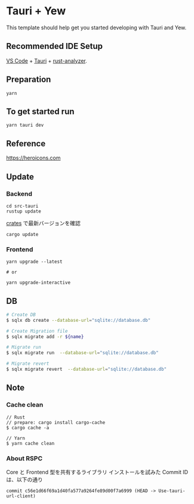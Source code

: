 # Tauri + Yew

This template should help get you started developing with Tauri and Yew.

## Recommended IDE Setup

[VS Code](https://code.visualstudio.com/) + [Tauri](https://marketplace.visualstudio.com/items?itemName=tauri-apps.tauri-vscode) + [rust-analyzer](https://marketplace.visualstudio.com/items?itemName=rust-lang.rust-analyzer).

## Preparation

```text
yarn
```

## To get started run

```text
yarn tauri dev
```

## Reference

<https://heroicons.com>

## Update

### Backend

```text
cd src-tauri
rustup update
```

[crates](https://crates.io) で最新バージョンを確認

```test
cargo update
```

### Frontend

```test
yarn upgrade --latest

# or

yarn upgrade-interactive
```

## DB

```bash
# Create DB
$ sqlx db create --database-url="sqlite://database.db"

# Create Migration file
$ sqlx migrate add -r ${name}

# Migrate run
$ sqlx migrate run  --database-url="sqlite://database.db"

# Migrate revert
$ sqlx migrate revert  --database-url="sqlite://database.db"
```

## Note

### Cache clean

```text
// Rust
// prepare: cargo install cargo-cache
$ cargo cache -a

// Yarn
$ yarn cache clean
```

### About RSPC

Core と Frontend 型を共有するライブラリ
インストールを試みた Commit ID は、以下の通り

```text
commit c56e1d66f69a1d40fa577a9264fe89d00f7a6999 (HEAD -> Use-tauri-url-client)
```
